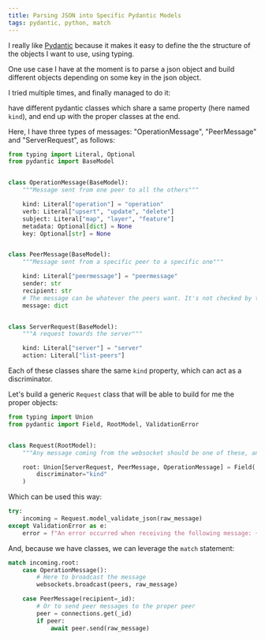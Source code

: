```yaml
---
title: Parsing JSON into Specific Pydantic Models
tags: pydantic, python, match
---
```



I really like [Pydantic](https://docs.pydantic.dev/latest/) because it makes it
easy to define the the structure of the objects I want to use, using typing.

One use case I have at the moment is to parse a json object and build different
objects depending on some key in the json object.

I tried multiple times, and finally managed to do it:

have different pydantic classes which share a same property (here named `kind`),
and end up with the proper classes at the end.

Here, I have three types of messages: "OperationMessage", "PeerMessage" and
"ServerRequest", as follows:

```python
from typing import Literal, Optional
from pydantic import BaseModel


class OperationMessage(BaseModel):
    """Message sent from one peer to all the others"""

    kind: Literal["operation"] = "operation"
    verb: Literal["upsert", "update", "delete"]
    subject: Literal["map", "layer", "feature"]
    metadata: Optional[dict] = None
    key: Optional[str] = None


class PeerMessage(BaseModel):
    """Message sent from a specific peer to a specific one"""

    kind: Literal["peermessage"] = "peermessage"
    sender: str
    recipient: str
    # The message can be whatever the peers want. It's not checked by the server.
    message: dict


class ServerRequest(BaseModel):
    """A request towards the server"""

    kind: Literal["server"] = "server"
    action: Literal["list-peers"]

```

Each of these classes share the same `kind` property, which can act as a discriminator.

Let's build a generic `Request` class that will be able to build for me the proper objects:

```python
from typing import Union
from pydantic import Field, RootModel, ValidationError


class Request(RootModel):
    """Any message coming from the websocket should be one of these, and will be rejected otherwise."""

    root: Union[ServerRequest, PeerMessage, OperationMessage] = Field(
        discriminator="kind"
    )
```

Which can be used this way:

```python
try:
    incoming = Request.model_validate_json(raw_message)
except ValidationError as e:
    error = f"An error occurred when receiving the following message: {raw_message}"

```

And, because we have classes, we can leverage the `match` statement:

```python
match incoming.root:
    case OperationMessage():
        # Here to broadcast the message
        websockets.broadcast(peers, raw_message)

    case PeerMessage(recipient=_id):
        # Or to send peer messages to the proper peer
        peer = connections.get(_id)
        if peer:
            await peer.send(raw_message)

```

